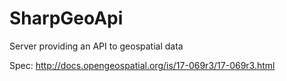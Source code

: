 # SharpGeoApi

Server providing an API to geospatial data 

Spec: http://docs.opengeospatial.org/is/17-069r3/17-069r3.html
